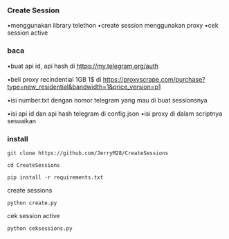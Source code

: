 ### Create Session 
•menggunakan library telethon
•create session menggunakan proxy
•cek session active

### baca
•buat api id, api hash di https://my.telegram.org/auth

•beli proxy recindential 1GB 1$ di https://proxyscrape.com/purchase?type=new_residential&bandwidth=1&price_version=p1

•isi number.txt dengan nomor telegram yang mau di buat sessionsnya

•isi api id dan api hash telegram di config.json
•isi proxy di dalam scriptnya sesuaikan 

### install
```
git clone https://github.com/JerryM28/CreateSessions
```
```
cd CreateSessions
```
```
pip install -r requirements.txt
```
create sessions
```
python create.py
```
cek session active 
```
python ceksessions.py
